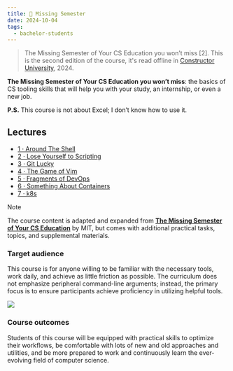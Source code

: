 ```yaml
---
title: 🦄 Missing Semester
date: 2024-10-04
tags:
  - bachelor-students
---
```


> The Missing Semester of Your CS Education you won’t miss [2]. This is the second edition of the course, it's read offline in
[Constructor University](https://en.wikipedia.org/wiki/Constructor_University), 2024.

****The Missing Semester of Your CS Education you won’t miss****: the basics of CS tooling skills that will help you with your study, an internship, or even a new job.

**P.S.** This course is not about Excel; I don’t know how to use it.

## Lectures

- [1 · Around The Shell](2024-10-05-1.md)
- [2 · Lose Yourself to Scripting](2024-10-05-2.md)
- [3 · Git Lucky](2024-10-05-3.md)
- [4 · The Game of Vim](2024-10-05-4.md)
- [5 · Fragments of DevOps](2024-11-01-5.md)
- [6 · Something About Containers](2024-11-02-6.md)
- [7 · k8s](2024-11-02-7.md)


> [!NOTE]
> The course content is adapted and expanded from **[The Missing Semester of Your CS Education](https://missing.csail.mit.edu/)** by MIT, but comes with additional practical tasks, topics, and supplemental materials.

### Target audience
This course is for anyone willing to be familiar with the necessary tools, work daily, and achieve as little friction as possible. The curriculum does not emphasize peripheral command-line arguments; instead, the primary focus is to ensure participants achieve proficiency in utilizing helpful tools.

![](https://imgs.xkcd.com/comics/tech_support_cheat_sheet_2x.png)

### Course outcomes

Students of this course will be equipped with practical skills to optimize their workflows, be comfortable with lots of new and old approaches and utilities, and be more prepared to work and continuously learn the ever-evolving field of computer science.

